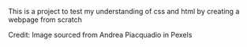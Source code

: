 This is a project to test my understanding of css and html by creating a webpage from scratch

Credit:
Image sourced from Andrea Piacquadio in Pexels